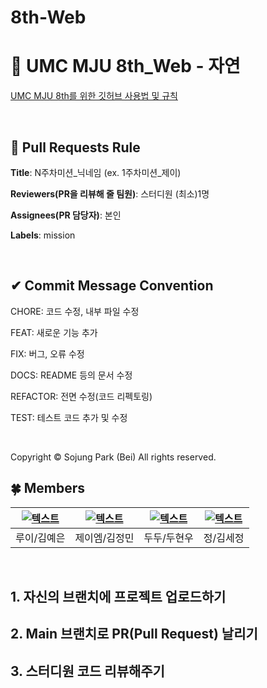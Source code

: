 # 8th-Web

# 💚 UMC MJU 8th_Web - 자연

[UMC MJU 8th를 위한 깃허브 사용법 및 규칙](https://www.notion.so/makeus-challenge/UMC-MJU-GITHUB-RULE-1a5b57f4596b817e9ad8e8d8821c6b86?pvs=4)

<br>

## 🌱 Pull Requests Rule

**Title**: N주차미션_닉네임 (ex. 1주차미션_제이)

**Reviewers(PR을 리뷰해 줄 팀원)**: 스터디원 (최소)1명

**Assignees(PR 담당자)**: 본인

**Labels**: mission

<br>

## ✔ Commit Message Convention

CHORE: 코드 수정, 내부 파일 수정

FEAT: 새로운 기능 추가

FIX: 버그, 오류 수정

DOCS: README 등의 문서 수정

REFACTOR: 전면 수정(코드 리펙토링)

TEST: 테스트 코드 추가 및 수정

<br>

Copyright © Sojung Park (Bei) All rights reserved.


## 🍀 Members
| [![텍스트](https://avatars.githubusercontent.com/u/162114710?v=4)](https://github.com/KimYeEun0929) | [![텍스트](https://avatars.githubusercontent.com/u/148514354?v=4)](https://github.com/JunhMlNl) | [![텍스트](https://avatars.githubusercontent.com/u/115697137?v=4)](https://github.com/HyunwooDoo) | [![텍스트](없음)](없음) |
|:---:|:---:|:---:|:---:|
| 루이/김예은 | 제이엠/김정민 | 두두/두현우 | 정/김세정 |

<br>

## 1. 자신의 브랜치에 프로젝트 업로드하기

## 2. Main 브랜치로 PR(Pull Request) 날리기

## 3. 스터디원 코드 리뷰해주기
